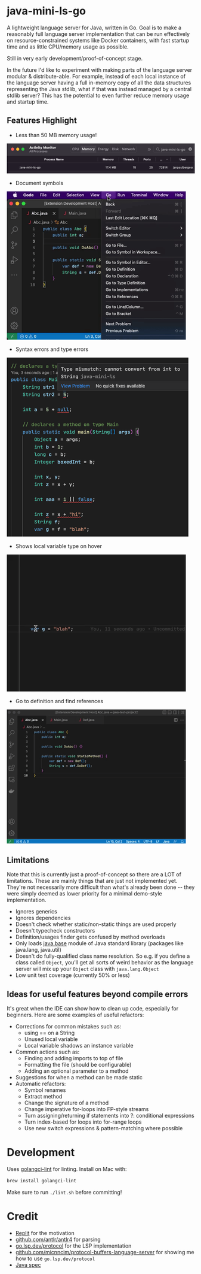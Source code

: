 # java-mini-ls-go

A lightweight language server for Java, written in Go. Goal is to make a reasonably full language server 
implementation that can be run effectively on resource-constrained systems like Docker containers, with 
fast startup time and as little CPU/memory usage as possible.

Still in very early development/proof-of-concept stage.

In the future I'd like to experiment with making parts of the language server modular & distribute-able. 
For example, instead of each local instance of the language server having a full in-memory copy of all 
the data structures representing the Java stdlib, what if that was instead managed by a central stdlib 
server? This has the potential to even further reduce memory usage and startup time.

## Features Highlight

- Less than 50 MB memory usage!

![17.4 MB memory usage](https://github.com/japhib/java-mini-ls-go/blob/master/img/memory-usage.png?raw=true)

- Document symbols

![document symbols](https://github.com/japhib/java-mini-ls-go/blob/master/img/symbols.gif?raw=true)

- Syntax errors and type errors

![type errors](https://github.com/japhib/java-mini-ls-go/blob/master/img/errors.png?raw=true)

- Shows local variable type on hover

![type on hover](https://github.com/japhib/java-mini-ls-go/blob/master/img/hovertype.gif?raw=true)

- Go to definition and find references

![definitions/usages](https://github.com/japhib/java-mini-ls-go/blob/master/img/defUsages.gif?raw=true)

## Limitations

Note that this is currently just a proof-of-concept so there are a LOT of limitations. These are mainly things
that are just not implemented yet. They're not necessarily more difficult than what's already been done -- they
were simply deemed as lower priority for a minimal demo-style implementation.

- Ignores generics
- Ignores dependencies
- Doesn't check whether static/non-static things are used properly
- Doesn't typecheck constructors
- Definition/usages finder gets confused by method overloads
- Only loads [java.base](https://docs.oracle.com/en/java/javase/17/docs/api/java.base/module-summary.html) module of 
Java standard library (packages like java.lang, java.util)
- Doesn't do fully-qualified class name resolution. So e.g. if you define a class
called `Object`, you'll get all sorts of weird behavior as the language server will
mix up your `Object` class with `java.lang.Object`
- Low unit test coverage (currently 50% or less)

## Ideas for useful features beyond compile errors

It's great when the IDE can show how to clean up code, especially for beginners. Here are some examples of useful refactors:

- Corrections for common mistakes such as:
  - using == on a String
  - Unused local variable
  - Local variable shadows an instance variable
- Common actions such as:
  - Finding and adding imports to top of file
  - Formatting the file (should be configurable)
  - Adding an optional parameter to a method
- Suggestions for when a method can be made static
- Automatic refactors:
  - Symbol renames
  - Extract method
  - Change the signature of a method
  - Change imperative for-loops into FP-style streams
  - Turn assigning/returning if statements into ?: conditional expressions
  - Turn index-based for loops into for-range loops
  - Use new switch expressions & pattern-matching where possible

# Development

Uses [golangci-lint](https://golangci-lint.run/) for linting. Install on Mac with:

```sh
brew install golangci-lint
```

Make sure to run `./lint.sh` before committing!

# Credit

- [Replit](https://replit.com) for the motivation
- [github.com/antlr/antlr4](https://github.com/antlr/antlr4) for parsing
- [go.lsp.dev/protocol](https://github.com/go-language-server/protocol) for the LSP implementation
- [github.com/micnncim/protocol-buffers-language-server](https://github.com/micnncim/protocol-buffers-language-server) for showing me how to use `go.lsp.dev/protocol`
- [Java spec](https://docs.oracle.com/javase/specs/jls/se18/html/jls-15.html)
